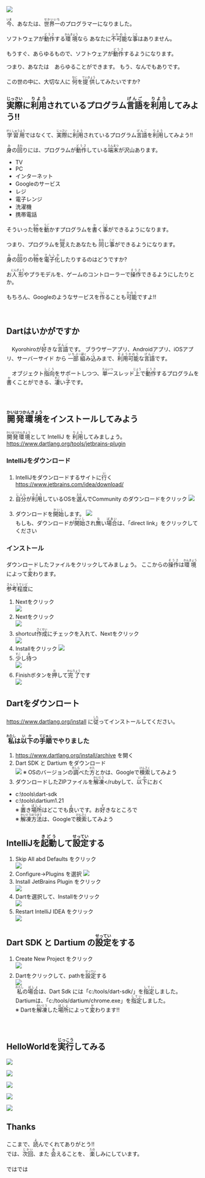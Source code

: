 ![](magic.png)


<ruby>今<rt>いま</rt></ruby>、あなたは、<ruby>世界一<rt>せかいいち</rt>のプログラマーになりました。

ソフトウェアが<ruby>動作<rt>どうさ</rt></ruby>する<ruby>環境<rt>かんきょう</rt></ruby>なら
あなたに<ruby>不可能<rt>ふかのう</rt></ruby>な<ruby>事<rt>こと</rt></ruby>はありません。


もうすぐ、あらゆるもので、ソフトウェアが<ruby>動作<rt>どうさ</rt></ruby>するようになります。

つまり、あなたは　あらゆることができます。
もう、なんでもありです。

この世の中に、大切な人に
<ruby>何<rt>なに</rt></ruby>を<ruby>提供<rt>ていきょう</rt></ruby>してみたいですか?










## <ruby>実際<rt>じっさい</rt></ruby>に<ruby>利用<rt>りよう</rt></ruby>されているプログラム<ruby>言語<rt>げんご</rt></ruby>を<ruby>利用<rt>りよう</rt></ruby>してみよう!!

<ruby>学習用<rt>がくしゅうよう</rt></ruby>ではなくて、<ruby>実際<rt>じっさい</rt></ruby>に<ruby>利用<rt>りよう</rt></ruby>されているプログラム<ruby>言語<rt>げんご</rt></ruby>を<ruby>利用<rt>りよう</rt></ruby>してみよう!!


<ruby>身<rt>み</rt></ruby>の<ruby>回<rt>まわ</rt></ruby>りには、プログラムが<ruby>動作<rt>どうさ</rt></ruby>している<ruby>端末<rt>たんまつ</rt></ruby>が沢山あります。

* TV
* PC
* インターネット
* Googleのサービス
* レジ
* 電子レンジ
* 洗濯機
* 携帯電話

そういった<ruby>物<rt>もの<rt></ruby>を<ruby>動<rt>うご</rt></ruby>かすプログラムを<ruby>書<rt>か</rt></ruby>く<ruby>事<rt>こと</rt></ruby>ができるようになります。

つまり、プログラムを<ruby>覚<rt>おぼ</rt></ruby>えたあなたも
<ruby>同<rt>おな</rt></ruby>じ<ruby>事<rt>こと</rt></ruby>ができるようになります。

<ruby>身<rt>み</rt></ruby>の<ruby>回<rt>まわ</rt></ruby>りの<ruby>物<rt>もの</rt></ruby>を<ruby>電子化<rt>でんしか</rt></ruby>したりするのはどうですか?

お<ruby>人形<rt>にんぎょう</rt></ruby>やプラモデルを、ゲームのコントローラーで<ruby>操作<rt>そうさ</rt></ruby>できるようにしたりとか。

もちろん、Googleのようなサービスを<ruby>作<rt>つく</rt></ruby>ることも<ruby>可能<rt>かのう</rt></ruby>ですよ!!


　　




## Dartはいかがですか
　Kyorohiroが<ruby>好<rt>す</rt></ruby>きな<ruby>言語<rt>げんご</rt></ruby>です。 ブラウザーアプリ、Androidアプリ、iOSアプリ、サーバーサイド から <ruby>一部<rt>いちぶ</rt></ruby><ruby>組<rt>一部く</rt></ruby>み<ruby>込<rt>こ</rt></ruby>みまで、<ruby>利用可能<rt>りようかのう</rt></ruby>な<ruby>言語<rt>げんご</rt></ruby>です。



　オブジェクト<ruby>指向<rt>しこう</rt></ruby>をサポートしつつ、<ruby>単一<rt>たんいつ</rt></ruby>スレッド<ruby>上<rt>じょう</rt></ruby>で<ruby>動作<rt>どうさ</rt></ruby>するプログラムを<ruby>書<rt>か</rt></ruby>くことができる、<ruby>凄<rt>すご</rt></ruby>い<ruby>子<rt>こ</rt></ruby>です。





　
## <ruby>開発環境<rt>かいはつかんきょう</rt></ruby>をインストールしてみよう

<ruby>開発環境<rt>かいはつかんきょう</rt></ruby>として IntelliJ を <ruby>利用<rt>りよう</rt></ruby>してみましょう。
https://www.dartlang.org/tools/jetbrains-plugin

### IntelliJをダウンロード
1. IntelliJをダウンロードするサイトに<ruby>行<rt>い</rt></ruby>く
https://www.jetbrains.com/idea/download/

2. <ruby>自分<rt>じふん</rt></ruby>が<ruby>利用<rt>りよう</rt></ruby>しているOSを<ruby>選<rt>えら</rt></ruby>んでCommunity のダウンロードをクリック
![](v001.png)  

3. ダウンロードを<ruby>開始<rt>かいし</rt></ruby>します。
![](v002.png)  
  もしも、ダウンロードが<ruby>開始<rt>かいし</rt></ruby>され<ruby>無<rt>な</rt></ruby>い<ruby>場合<rt>ばあい</rt></ruby>は、「direct link」をクリックしてください  

### インストール
ダウンロードしたファイルをクリックしてみましょう。
ここからの<ruby>操作<rt>そうさ</rt></ruby>は<ruby>環境<rt>かんきょう</rt></ruby>によって<ruby>変<rt>か</rt></ruby>わります。

<ruby>参考程度<rt>さんこうていど</rt></ruby>に

1. Nextをクリック  
  ![](v101.png)
2. Nextをクリック  
  ![](v102.png)
3. shortcut<ruby>作成<rt>さくせい</rt></ruby>にチェックを入れて、Nextをクリック  
  ![](v103.png)
4. Installをクリック
  ![](v104.png)
5. <ruby>少<rt>すこ</rt></ruby>し<ruby>待<rt>ま</rt></ruby>つ  
![](v105.png)
6. Finishボタンを<ruby>押<rt>お</rt></ruby>して<ruby>完了<rt>かんりょう</rt></ruby>です  
![](v106.png)







## Dartをダウンロート
https://www.dartlang.org/install に<ruby>従<rt>した</rt></ruby>ってインストールしてください。

### <ruby>私<rt>わたし</rt></ruby>は<ruby>以下<rt>いか</rt></ruby>の<ruby>手順<rt>てじゅん</rt></ruby>でやりました
1. https://www.dartlang.org/install/archive を開く
2. Dart SDK と Dartium をダウンロード  
![](v201.png)
※ OSのバージョンの<ruby>調<rt>方しら</rt></ruby>べた<ruby>方<rt>かた</rt></ruby>とかは、Googleで<ruby>検索<rt>けんさく</rt></ruby>してみよう
3. ダウンロードしたZIPファイルを<ruby>解凍<rt>かいとう</rt></rubyして、<ruby>以下<rt>いか</rt></ruby>におく
  * c:\tools\dart-sdk
  * c:\tools\dartium1.21  
  ※ <ruby>置<rt>お</rt></ruby>き<ruby>場所<rt>ばしょ</rt></ruby>はどこでも<ruby>良<rt>よ</rt></ruby>いです。お<ruby>好<rt>す</rt></ruby>きなところで  
  ※ <ruby>解凍方法<rt>かいとうほうほう</rt></ruby>は、Googleで<ruby>検索<rt>けんさく</rt></ruby>してみよう







## IntelliJを<ruby>起動<rt>きどう</rt></ruby>して<ruby>設定<rt>せってい</rt></ruby>する

1. Skip All abd Defaults をクリック  
![](v302.png)  
2. Configure->Plugins を選択
![](v303.png)
3. Install JetBrains Plugin をクリック  
![](v304.png)
4. Dartを選択して、Installをクリック  
![](v305.png)
5. Restart IntelliJ IDEA をクリック    
![](v306.png)

## Dart SDK と Dartium の<ruby>設定<rt>せってい</rt></ruby>をする
1. Create New Project をクリック  
![](v401.png)
2. Dartを<ruby>クリック</ruby>して、pathを<ruby>設定<rt>せってい</rt></ruby>する  
![](v402.png)  
<ruby>私<rt>わたし</rt></ruby>の<ruby>場合<rt>ばしょ</rt></ruby>は、Dart Sdk には「c:/tools/dart-sdk/」を<ruby>指定<rt>してい</rt></ruby>しました。 Dartiumは、「c:/tools/dartium/chrome.exe」を<ruby>指定<rt>してい</rt></ruby>しました。  
※ Dartを<ruby>解凍<rt>かいとう</rt></ruby>した<ruby>場所<rt>ばしょ</rt></ruby>によって<ruby>変<rt>か</rt></ruby>わります!!




　　
　
## HelloWorldを<ruby>実行<rt>じっこう</rt></ruby>してみる
![](v405.png)

![](v505.png)

![](v506.png)

![](v506.png)

![](V507.png)





## Thanks
<div>
ここまで、<ruby>読<rt>よ</rt></ruby>んでくれてありがとう!!
</div>

<div>
では、<ruby>次回<rt>じかい</rt><ruby>、また
<ruby>会<rt>あ</rt></ruby>えることを、
<ruby>楽<rt>たの</rt></ruby>しみにしています。
</div>
　　
<div>
ではでは
</div>
